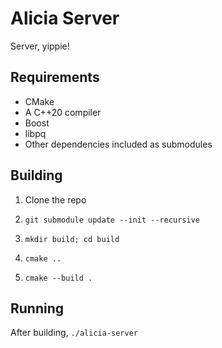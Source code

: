 # Alicia Server
Server, yippie!

## Requirements

- CMake
- A C++20 compiler
- Boost
- libpq
- Other dependencies included as submodules

## Building

1. Clone the repo

2. ```git submodule update --init --recursive```

3. ```mkdir build; cd build```

4. ```cmake ..```

5. ```cmake --build .```

## Running

After building, ```./alicia-server```